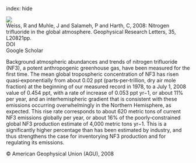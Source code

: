 index: hide

<div class="Citation">
    <div class="Citation-thumb CitationThumb-linked"  data-href="https://doi.org/10.1029/2008gl035913">
      <img src="https://static.claimspace.cloud/climate-study-static/refs/thumbs/8/Weiss_et_al_2008-thumb.png" />
    </div>

  <div class="Citation-body">
    <div class="Citation-text">Weiss, R and Muhle, J and Salameh, P and Harth, C, 2008: Nitrogen trifluoride in the global atmosphere. <span class="Article-journal">Geophysical Research Letters, </span><span class="Article-volume">35, </span>L20821pp.</div>
    <div class="Citation-links">
      <div class="CitationLink" data-href="https://doi.org/10.1029/2008gl035913">
        <div class="CitationLink-icon CitationLink-Doi"></div>
        <div class="CitationLink-text">DOI</div>
      </div>
      <div class="CitationLink" data-href="https://scholar.google.com/scholar?q=10.1029/2008gl035913">
        <div class="CitationLink-icon CitationLink-Scholar"></div>
        <div class="CitationLink-text">Google Scholar</div>
      </div>
    </div>
  </div>
</div>

Background atmospheric abundances and trends of nitrogen trifluoride (NF3), a potent anthropogenic greenhouse gas, have been measured for the first time. The mean global tropospheric concentration of NF3 has risen quasi‐exponentially from about 0.02 ppt (parts‐per‐trillion, dry air mole fraction) at the beginning of our measured record in 1978, to a July 1, 2008 value of 0.454 ppt, with a rate of increase of 0.053 ppt yr−1, or about 11% per year, and an interhemispheric gradient that is consistent with these emissions occurring overwhelmingly in the Northern Hemisphere, as expected. This rise rate corresponds to about 620 metric tons of current NF3 emissions globally per year, or about 16% of the poorly‐constrained global NF3 production estimate of 4,000 metric tons yr−1. This is a significantly higher percentage than has been estimated by industry, and thus strengthens the case for inventorying NF3 production and for regulating its emissions.

<div class="Citation-copy">
&copy; American Geophysical Union (AGU), 2008
</div>